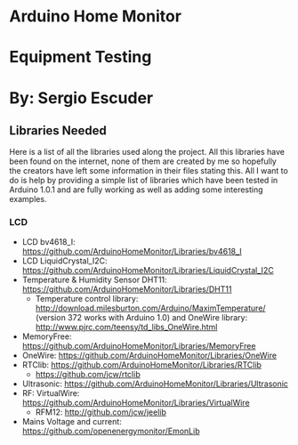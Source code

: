 # Arduino Home Monitor
# Equipment Testing
# By: Sergio Escuder

## Libraries Needed
Here is a list of all the libraries used along the project. All this libraries have been found on the internet, none of them are created by me so hopefully the creators have left some information in their files stating this. All I want to do is help by providing a simple list of libraries which have been tested in Arduino 1.0.1 and are fully working as well as adding some interesting examples.

### LCD
* LCD bv4618_I: https://github.com/ArduinoHomeMonitor/Libraries/bv4618_I
* LCD LiquidCrystal_I2C: https://github.com/ArduinoHomeMonitor/Libraries/LiquidCrystal_I2C
* Temperature & Humidity Sensor DHT11: https://github.com/ArduinoHomeMonitor/Libraries/DHT11
	* Temperature control library: http://download.milesburton.com/Arduino/MaximTemperature/ (version 372 works with Arduino 1.0) and OneWire library: http://www.pjrc.com/teensy/td_libs_OneWire.html
* MemoryFree: https://github.com/ArduinoHomeMonitor/Libraries/MemoryFree
* OneWire: https://github.com/ArduinoHomeMonitor/Libraries/OneWire
* RTClib: https://github.com/ArduinoHomeMonitor/Libraries/RTClib
	* https://github.com/jcw/rtclib
* Ultrasonic: https://github.com/ArduinoHomeMonitor/Libraries/Ultrasonic
* RF: VirtualWire: https://github.com/ArduinoHomeMonitor/Libraries/VirtualWire
	* RFM12: http://github.com/jcw/jeelib
* Mains Voltage and current: https://github.com/openenergymonitor/EmonLib